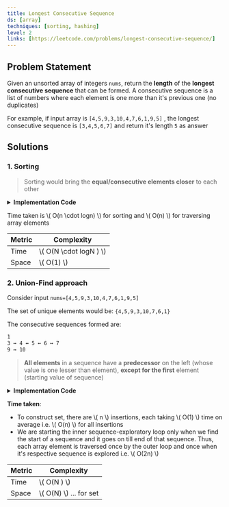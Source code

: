 ```yaml
---
title: Longest Consecutive Sequence
ds: [array]
techniques: [sorting, hashing]
level: 2
links: [https://leetcode.com/problems/longest-consecutive-sequence/]
---
```


## Problem Statement

Given an unsorted array of integers `nums`, return the **length** of the **longest consecutive sequence** that can be formed. A consecutive sequence is a list of numbers where each element is one more than it's previous one (no duplicates)

For example, if input array is `[4,5,9,3,10,4,7,6,1,9,5]` , the longest consecutive sequence is `[3,4,5,6,7]` and return it's length `5` as answer

## Solutions

### 1. Sorting

> Sorting would bring the **equal/consecutive elements closer** to each other

<details>
<summary><strong>Implementation Code</strong></summary>

```cpp title="C++"
bool equalOrOneMore (int first, int second) {
    return (second == first || second == first + 1);
}

int longestConsecutive (vector<int>& nums) {
    int n = nums.size();

    // Edge-case (one or no elements)
    if (n <= 1) return n;

    // Sort array elements
    sort(nums.begin(), nums.end());

    int i = 0;
    int maxSeqLength = 1;
    // Traverse array elements
    while (i < n - 1) {
        // Sequence possible
        if (equalOrOneMore(nums[i], nums[i + 1])) {
            int seqLength = 1;
            // Start exploring sequence ahead
            while (i < n - 1 && equalOrOneMore(nums[i], nums[i + 1])) {
                // Consecutive next element (value is one more than last seen)
                if (nums[i + 1] == nums[i] + 1) {
                    // Include the element into consecutive sequence
                    seqLength++;
                }
                i++;  // Move exploration ahead in current sequence
            }
            // Sequence formed. Compare and update max length
            maxSeqLength = max(seqLength, maxSeqLength);
        }
        i++;  // Keep traversing ahead
    }
    return maxSeqLength;
}
```

</details>

Time taken is \\( O(n \cdot logn) \\) for sorting and \\( O(n) \\) for traversing array elements

| Metric | Complexity               |
| ------ | ------------------------ |
| Time   | \\( O(N \cdot logN ) \\) |
| Space  | \\( O(1) \\)             |

### 2. Union-Find approach

Consider input `nums=[4,5,9,3,10,4,7,6,1,9,5]`

The set of unique elements would be: `{4,5,9,3,10,7,6,1}`

The consecutive sequences formed are:

```txt
1
3 ↔ 4 ↔ 5 ↔ 6 ↔ 7
9 ↔ 10
```

> **All elements** in a sequence have a **predecessor** on the left (whose value is one lesser than element), **except for the first** element (starting value of sequence)

<details>
<summary><strong>Implementation Code</strong></summary>

```cpp title="C++"
int longestConsecutive (vector<int> &nums) {
    // Store unique numbers of input in a set
    unordered_set<int> uniqueNums(nums.begin(), nums.end());
    int maxSeqLength = 0;
    for (int val : uniqueNums) {
        // Non-predecessor element (starting of sequence)
        if (!uniqueNums.count(val - 1)) {
            int seqLength = 1;
            int curr = val;
            // Keep finding next consecutive element to append into sequence
            while (uniqueNums.count(curr + 1)) {
                curr++;
                seqLength++;
            }
            // Sequence formed. Update max length
            maxSeqLength = max(seqLength, maxSeqLength);
        }
    }
    return maxSeqLength;
}
```

</details>

**Time taken**:

- To construct set, there are \\( n \\) insertions, each taking \\( O(1) \\) time on average i.e. \\( O(n) \\) for all insertions
- We are starting the inner sequence-exploratory loop only when we find the start of a sequence and it goes on till end of that sequence. Thus, each array element is traversed once by the outer loop and once when it's respective sequence is explored i.e. \\( O(2n) \\)

| Metric | Complexity               |
| ------ | ------------------------ |
| Time   | \\( O(N ) \\)            |
| Space  | \\( O(N) \\) ... for set |
